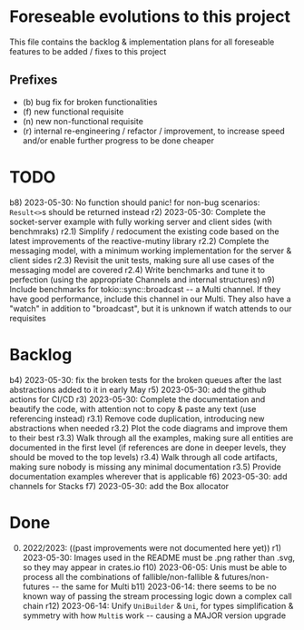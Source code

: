 # Foreseable evolutions to this project

This file contains the backlog & implementation plans for all foreseable features to be added / fixes to this project

## Prefixes

  - (b) bug fix for broken functionalities
  - (f) new functional requisite
  - (n) new non-functional requisite
  - (r) internal re-engineering / refactor / improvement, to increase speed and/or enable further progress to be done cheaper

# TODO

  b8) 2023-05-30: No function should panic! for non-bug scenarios: `Result<>`s should be returned instead
  r2) 2023-05-30: Complete the socket-server example with fully working server and client sides (with benchmraks)
    r2.1) Simplify / redocument the existing code based on the latest improvements of the reactive-mutiny library
    r2.2) Complete the messaging model, with a minimum working implementation for the server & client sides
    r2.3) Revisit the unit tests, making sure all use cases of the messaging model are covered
    r2.4) Write benchmarks and tune it to perfection (using the appropriate Channels and internal structures)
  n9) Include benchmarks for tokio::sync::broadcast -- a Multi channel. If they have good performance, include this channel in our Multi. They also have a "watch" in addition to "broadcast", but it is unknown if watch attends to our requisites

# Backlog

  b4) 2023-05-30: fix the broken tests for the broken queues after the last abstractions added to it in early May
  r5) 2023-05-30: add the github actions for CI/CD
  r3) 2023-05-30: Complete the documentation and beautify the code, with attention not to copy & paste any text (use referencing instead)
    r3.1) Remove code duplication, introducing new abstractions when needed
    r3.2) Plot the code diagrams and improve them to their best
    r3.3) Walk through all the examples, making sure all entities are documented in the first level (if references are done in deeper levels, they should be moved to the top levels)
    r3.4) Walk through all code artifacts, making sure nobody is missing any minimal documentation
    r3.5) Provide documentation examples wherever that is applicable
  f6) 2023-05-30: add channels for Stacks
  f7) 2023-05-30: add the Box allocator

# Done

  0) 2022/2023: ((past improvements were not documented here yet))
  r1) 2023-05-30: Images used in the README must be .png rather than .svg, so they may appear in crates.io
  f10) 2023-06-05: Unis must be able to process all the combinations of fallible/non-fallible & futures/non-futures -- the same for Multi
  b11) 2023-06-14: there seems to be no known way of passing the stream processing logic down a complex call chain
  r12) 2023-06-14: Unify `UniBuilder` & `Uni`, for types simplification & symmetry with how `Multi`s work -- causing a MAJOR version upgrade
